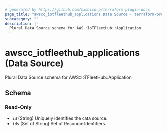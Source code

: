 ```yaml
---
# generated by https://github.com/hashicorp/terraform-plugin-docs
page_title: "awscc_iotfleethub_applications Data Source - terraform-provider-awscc"
subcategory: ""
description: |-
  Plural Data Source schema for AWS::IoTFleetHub::Application
---
```


# awscc_iotfleethub_applications (Data Source)

Plural Data Source schema for AWS::IoTFleetHub::Application



<!-- schema generated by tfplugindocs -->
## Schema

### Read-Only

- `id` (String) Uniquely identifies the data source.
- `ids` (Set of String) Set of Resource Identifiers.
